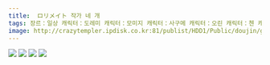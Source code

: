 ```yaml
---
title:  ロリメイト 작가 네 개
tags: 장르：일상 캐릭터：도레미 캐릭터：모미지 캐릭터：사구메 캐릭터：오린 캐릭터：첸 캐릭터：카게로 ロリメイト 동방_웹코믹
image: http://crazytempler.ipdisk.co.kr:81/publist/HDD1/Public/doujin/ghap/5729/001.jpg
---
```

<img src="http://crazytempler.ipdisk.co.kr:81/publist/HDD1/Public/doujin/ghap/5729/001.jpg">
<img src="http://crazytempler.ipdisk.co.kr:81/publist/HDD1/Public/doujin/ghap/5729/002.jpg">
<img src="http://crazytempler.ipdisk.co.kr:81/publist/HDD1/Public/doujin/ghap/5729/003.jpg">
<img src="http://crazytempler.ipdisk.co.kr:81/publist/HDD1/Public/doujin/ghap/5729/004.jpg">
